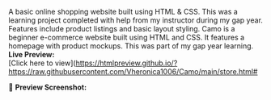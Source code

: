 A basic online shopping website built using HTML & CSS. This was a learning project completed with help from my instructor during my gap year. Features include product listings and basic layout styling.
Camo is a beginner e-commerce website built using HTML and CSS. It features a homepage with product mockups. This was part of my gap year learning.
 **Live Preview:**  
[Click here to view](https://htmlpreview.github.io/?https://raw.githubusercontent.com/Vheronica1006/Camo/main/store.html#

📸 **Preview Screenshot:**  
